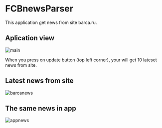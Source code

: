 # FCBnewsParser
This application get news from site barca.ru. 
<h2>Aplication view</h2>

![main](https://user-images.githubusercontent.com/18110699/35803108-2e4e1002-0aa5-11e8-9079-0c72513f6700.png)

When you press on update button (top left corner), your will get 10 lateset news from site.
<h2>Latest news from site</h2>

![barcanews](https://user-images.githubusercontent.com/18110699/35803435-66cd9ffa-0aa6-11e8-91eb-c700d3801cc8.png)
<h2>The same news in app</h2>

![appnews](https://user-images.githubusercontent.com/18110699/35803359-1fc989ac-0aa6-11e8-91d3-7b561b2d7bd0.png)
